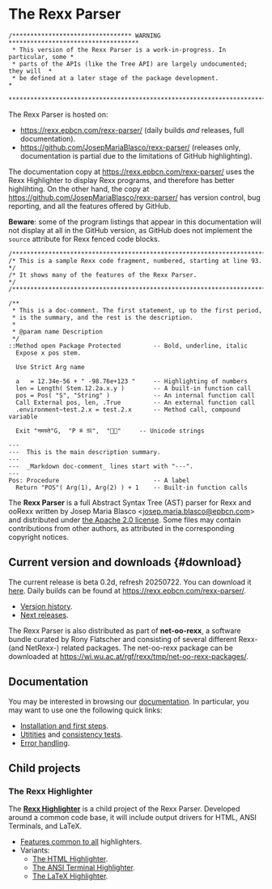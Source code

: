 The Rexx Parser
===============

```
/********************************* WARNING ************************************
 * This version of the Rexx Parser is a work-in-progress. In particular, some *
 * parts of the APIs (like the Tree API) are largely undocumented; they will  *
 * be defined at a later stage of the package development.                    *
 ******************************************************************************/
```

The Rexx Parser is hosted on:

- <https://rexx.epbcn.com/rexx-parser/> (daily builds *and* releases,
  full documentation).
- <https://github.com/JosepMariaBlasco/rexx-parser/> (releases only,
  documentation is partial due to the limitations of GitHub highlighting).

The documentation copy at <https://rexx.epbcn.com/rexx-parser/> uses
the Rexx Highlighter to display Rexx programs, and therefore has better
highlihting. On the other hand, the copy at
<https://github.com/JosepMariaBlasco/rexx-parser/>
has version control, bug reporting, and all the features offered by GitHub.

**Beware**: some of the program listings that appear in this documentation
will not display at all in the GitHub version, as GitHub does not implement
the `source` attribute for Rexx fenced code blocks.

~~~rexx {.numberLines startfrom=93 unicode numberWidth=5}
/******************************************************************************/
/* This is a sample Rexx code fragment, numbered, starting at line 93.        */
/* It shows many of the features of the Rexx Parser.                          */
/******************************************************************************/

/**
 * This is a doc-comment. The first statement, up to the first period,
 * is the summary, and the rest is the description.
 *
 * @param name Description
 */
::Method open Package Protected         -- Bold, underline, italic
  Expose x pos stem.

  Use Strict Arg name

  a   = 12.34e-56 + " -98.76e+123 "     -- Highlighting of numbers
  len = Length( Stem.12.2a.x.y )        -- A built-in function call
  pos = Pos( "S", "String" )            -- An internal function call
  Call External pos, len, .True         -- An external function call
  .environment~test.2.x = test.2.x      -- Method call, compound variable

  Exit "नमस्ते"G,  "P ≝ 𝔐",  "🦞🍐"     -- Unicode strings

---
---  This is the main description summary.
---
---  _Markdown doc-comment_ lines start with "---".
---
Pos: Procedure                          -- A label
  Return "POS"( Arg(1), Arg(2) ) + 1    -- Built-in function calls
~~~

The **Rexx Parser** is a full Abstract Syntax Tree (AST)
parser for Rexx and ooRexx written by Josep Maria Blasco
&lt;<josep.maria.blasco@epbcn.com>&gt; and distributed
under [the Apache 2.0 license](LICENSE). Some files may
contain contributions from other authors, as attributed
in the corresponding copyright notices.

Current version and downloads {#download}
-----------------------------

The current release is beta 0.2d, refresh 20250722.
You can download it <a href="Rexx-Parser-0.2d-20250722.zip">here</a>.
Daily builds can be found at <https://rexx.epbcn.com/rexx-parser/>.

- [Version history](doc/history/).
- [Next releases](doc/todo/).

The Rexx Parser is also distributed as part of **net-oo-rexx**,
a software bundle curated by Rony Flatscher and consisting of
several different Rexx- (and NetRexx-) related packages.
The net-oo-rexx package can be downloaded at
<https://wi.wu.ac.at/rgf/rexx/tmp/net-oo-rexx-packages/>.

Documentation
-------------

You may be interested in browsing our [documentation](doc/).
In particular, you may want to use one the following quick links:

- [Installation and first steps](doc/guide/install/).
- [Utitities](doc/samples/) and [consistency tests](tests/).
- [Error handling](doc/guide/errors/).

Child projects
--------------

### The Rexx Highlighter

The [**Rexx Highlighter**](doc/highlighter/) is a child project
of the Rexx Parser. Developed around a common code base,
it will include output drivers for HTML, ANSI Terminals,
and LaTeX.

- [Features common to all](doc/highlighter/features/) highlighters.
- Variants:
  - [The HTML Highlighter](doc/highlighter/html/).
  - [The ANSI Terminal Highlighter](doc/highlighter/ansi/).
  - [The LaTeX Highlighter](doc/highlighter/latex/).






